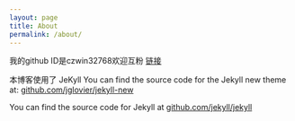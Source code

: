```yaml
---
layout: page
title: About
permalink: /about/
---
```


我的github ID是czwin32768欢迎互粉 [链接](https://github.com/CZWin32768)

本博客使用了 JeKyll
You can find the source code for the Jekyll new theme at: [github.com/jglovier/jekyll-new](https://github.com/jglovier/jekyll-new)

You can find the source code for Jekyll at [github.com/jekyll/jekyll](https://github.com/jekyll/jekyll)
